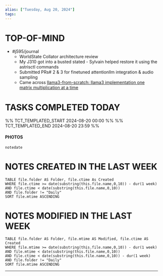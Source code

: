 ```yaml
---
alias: ["Tuesday, Aug 20, 2024"]
tags: 
---
```



# TOP-OF-MIND
- #j595/journal 
	- WorldState Collator architecture review
	- My J310 got into a busted stated - Sylvain helped restore it using the astrisctl commands
	- Submitted PRs# 2 & 3 for finetuned attentionllm integration & audio sampling
	- Came across [llama3-from-scratch: llama3 implementation one matrix multiplication at a time](https://github.com/naklecha/llama3-from-scratch?tab=readme-ov-file) 

# TASKS COMPLETED TODAY
%% TCT_TEMPLATED_START 2024-08-20 00:00 %%
%% TCT_TEMPLATED_END 2024-08-20 23:59 %%


#### PHOTOS
```photos
notedate
```

# NOTES CREATED IN THE LAST WEEK
``` dataview
TABLE file.folder AS Folder, file.ctime As Created
WHERE file.ctime >= date(substring(this.file.name,0,10)) - dur(1 week) 
AND file.ctime < date(substring(this.file.name,0,10)) 
AND file.folder != "Daily"
SORT file.mtime ASCENDING
```

# NOTES MODIFIED IN THE LAST WEEK
``` dataview
TABLE file.folder AS Folder, file.mtime AS Modified, file.ctime AS Created
WHERE file.mtime >= date(substring(this.file.name,0,10)) - dur(1 week)
AND file.mtime < date(substring(this.file.name,0,10))
AND file.ctime < date(substring(this.file.name,0,10)) - dur(1 week)
AND file.folder != "Daily"
SORT file.mtime ASCENDING
```
---
